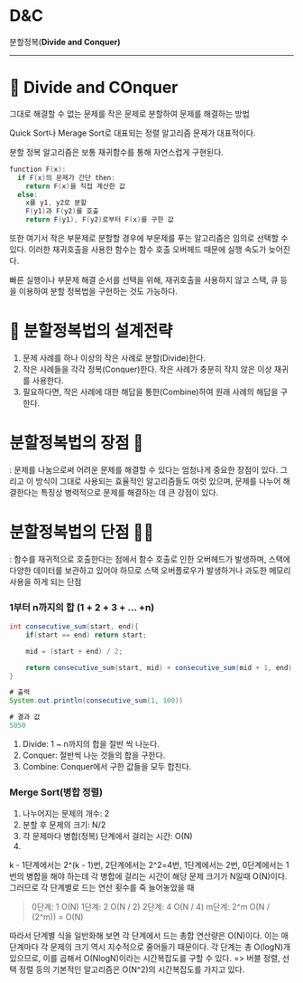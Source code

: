 # D&C

분할정복(**Divide and Conquer)**

------

# 🤔 Divide and COnquer

그대로 해결할 수 없는 문제를 작은 문제로 분할하여 문제를 해결하는 방법

Quick Sort나 Merage Sort로 대표되는 정렬 알고리즘 문제가 대표적이다.

분할 정복 알고리즘은 보통 재귀함수를 통해 자연스럽게 구현된다.

```java
function F(x):
  if F(x)의 문제가 간단 then:
    return F(x)을 직접 계산한 값
  else:
    x를 y1, y2로 분할
    F(y1)과 F(y2)를 호출
    return F(y1), F(y2)로부터 F(x)를 구한 값
```

또한 여기서 작은 부문제로 분할할 경우에 부문제를 푸는 알고리즘은 임의로 선택할 수 있다. 이러한 재귀호출을 사용한 함수는 함수 호출 오버헤드 때문에 실행 속도가 늦어진다.

빠른 실행이나 부문제 해결 순서를 선택을 위해, 재귀호출을 사용하지 않고 스택, 큐 등을 이용하여 분할 정복법을 구현하는 것도 가능하다.

# 📌 분할정복법의 설계전략

1. 문제 사례를 하나 이상의 작은 사례로 분할(Divide)한다.
2. 작은 사례들을 각각 정복(Conquer)한다. 작은 사례가 충분히 작지 않은 이상 재귀를 사용한다.
3. 필요하다면, 작은 사례에 대한 해답을 통한(Combine)하여 원래 사례의 해답을 구한다.

# 분할정복법의 장점 🙆

: 문제를 나눔으로써 어려운 문제를 해결할 수 있다는 엄청나게 중요한 장점이 있다. 그리고 이 방식이 그대로 사용되는 효율적인 알고리즘들도 여럿 있으며, 문제를 나누어 해결한다는 특징상 병력적으로 문제를 해결하는 데 큰 강점이 있다.

# 분할정복법의 단점 🙅‍♂️

: 함수를 재귀적으로 호출한다는 점에서 함수 호출로 인한 오버헤드가 발생하며, 스택에 다양한 데이터를 보관하고 있어야 하므로 스택 오버플로우가 발생하거나 과도한 메모리 사용을 하게 되는 단점

### 1부터 n까지의 합 (1 + 2 + 3 + ... +n)

```java
int consecutive_sum(start, end){
	if(start == end) return start;

    mid = (start + end) / 2;

    return consecutive_sum(start, mid) + consecutive_sum(mid + 1, end);
}

# 출력
System.out.println(consecutive_sum(1, 100))

# 결과 값
5050
```

1. Divide: 1 ~ n까지의 합을 절반 씩 나눈다.
2. Conquer: 절반씩 나눈 것들의 합을 구한다.
3. Combine: Conquer에서 구한 값들을 모두 합친다.

### Merge Sort(병합 정렬)

1. 나누어지는 문제의 개수: 2
2. 분할 후 문제의 크기: N/2
3. 각 문제마다 병합(정복) 단계에서 걸리는 시간: O(N)
4. 

k - 1단계에서는 2^(k - 1)번, 2단계에서는 2^2=4번, 1단계에서는 2번, 0단계에서는 1번의 병합을 해야 하는데 각 병합에 걸리는 시간이 해당 문제 크기가 N일때 O(N)이다.그러므로 각 단계별로 드는 연산 횟수를 죽 늘어놓았을 때

> 0단계: 1 O(N) 1단계: 2 O(N / 2) 2단계: 4 O(N / 4) m단계: 2^m O(N / (2^m)) = O(N)

따라서 단계별 식을 일반화해 보면 각 단계에서 드는 총합 연산량은 O(N)이다. 이는 매 단계마다 각 문제의 크기 역시 지수적으로 줄어들기 때문이다. 각 단계는 총 O(logN)개 있으므로, 이를 곱해서 O(NlogN)이라는 시간복잡도를 구할 수 있다. => 버블 정렬, 선택 정렬 등의 기본적인 알고리즘은 O(N^2)의 시간복잡도를 가지고 있다.